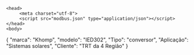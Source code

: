 <html>  

    <head>
         <meta charset="utf-8">
         <script src="modbus.json" type="application/json"></script>
    </head>
    <body>           
{
    "marca": "Khomp",
    "modelo": "IED302",
    "Tipo": "conversor",
    "Aplicação": "Sistemas solares",
    "Cliente": "TRT da 4 Região"
}
    </body>
</html>
